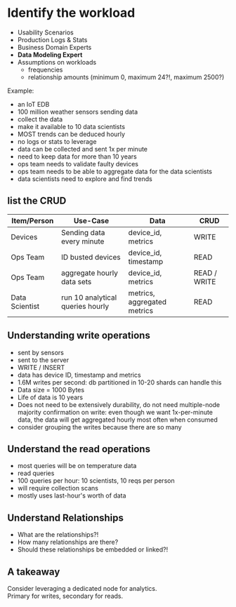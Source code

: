 # Identify the workload

- Usability Scenarios
- Production Logs & Stats
- Business Domain Experts
- **Data Modeling Expert**
- Assumptions on workloads
  - frequencies
  - relationship amounts (minimum 0, maximum 24?!, maximum 2500?)

Example:

- an IoT EDB
- 100 million weather sensors sending data
- collect the data
- make it available to 10 data scientists
- MOST trends can be deduced hourly
- no logs or stats to leverage
- data can be collected and sent 1x per minute
- need to keep data for more than 10 years
- ops team needs to validate faulty devices
- ops team needs to be able to aggregate data for the data scientists
- data scientists need to explore and find trends

## list the CRUD

| Item/Person    | Use-Case                         | Data                        | CRUD         |
| -------------- | -------------------------------- | --------------------------- | ------------ |
| Devices        | Sending data every minute        | device_id, metrics          | WRITE        |
| Ops Team       | ID busted devices                | device_id, timestamp        | READ         |
| Ops Team       | aggregate hourly data sets       | device_id, metrics          | READ / WRITE |
| Data Scientist | run 10 analytical queries hourly | metrics, aggregated metrics | READ         |

## Understanding write operations

- sent by sensors
- sent to the server
- WRITE / INSERT
- data has device ID, timestamp and metrics
- 1.6M writes per second: db partitioned in 10-20 shards can handle this
- Data size = 1000 Bytes
- Life of data is 10 years
- Does not need to be extensively durability, do not need multiple-node majority confirmation on write: even though we want 1x-per-minute data, the data will get aggregated hourly most often when consumed
- consider grouping the writes because there are so many

## Understand the read operations

- most queries will be on temperature data
- read queries
- 100 queries per hour: 10 scientists, 10 reqs per person
- will require collection scans
- mostly uses last-hour's worth of data

## Understand Relationships

- What are the relationships?!
- How many relationships are there?
- Should these relationships be embedded or linked?!

## A takeaway

Consider leveraging a dedicated node for analytics.  
Primary for writes, secondary for reads.
